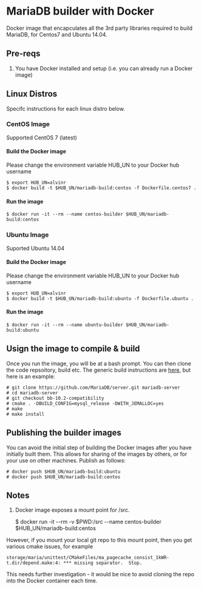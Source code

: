 # MariaDB builder with Docker
Docker image that encapculates all the 3rd party libraries required to build MariaDB, for Centos7 and Ubuntu 14.04.

## Pre-reqs

1. You have Docker installed and setup (i.e. you can already run a Docker image)

## Linux Distros
Specifc instructions for each linux distro below.

### CentOS Image
Supported CentOS 7 (latest)

#### Build the Docker image
Please change the environment variable HUB_UN to your Docker hub username

    $ export HUB_UN=alvinr
    $ docker build -t $HUB_UN/mariadb-build:centos -f Dockerfile.centos7 .

#### Run the image

    $ docker run -it --rm --name centos-builder $HUB_UN/mariadb-build:centos


### Ubuntu Image
Suported Ubuntu 14.04

#### Build the Docker image
Please change the environment variable HUB_UN to your Docker hub username

    $ export HUB_UN=alvinr
    $ docker build -t $HUB_UN/mariadb-build:ubuntu -f Dockerfile.ubuntu .

#### Run the image

    $ docker run -it --rm --name ubuntu-builder $HUB_UN/mariadb-build:ubuntu

## Usign the image to compile & build
Once you run the image, you will be at a bash prompt. You can then clone the code repsoitory, build etc. The generic build instructions are [here](https://mariadb.com/kb/en/mariadb/generic-build-instructions/), but here is an example:

    # git clone https://github.com/MariaDB/server.git mariadb-server
    # cd mariadb-server
    # git checkout bb-10.2-compatibility
    # cmake . -DBUILD_CONFIG=mysql_release -DWITH_JEMALLOC=yes
    # make
    # make install


## Publishing the builder images
You can avoid the initial step of building the Docker images after you have initially built them. This allows for sharing of the images by others, or for your use on other machines. Publish as follows:

    # docker push $HUB_UN/mariadb-build:ubuntu
    # docker push $HUB_UN/mariadb-build:centos

## Notes
1. Docker image exposes a mount point for /src. 

    $ docker run -it --rm -v $PWD:/src --name centos-builder $HUB_UN/mariadb-build:centos

However, if you mount your local git repo to this mount point, then you get various cmake issues, for example

    storage/maria/unittest/CMakeFiles/ma_pagecache_consist_1kWR-t.dir/depend.make:4: *** missing separator.  Stop.

This needs further investigation - it would be nice to avoid cloning the repo into the Docker container each time.
